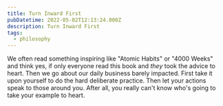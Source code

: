 ```yaml
---
title: Turn Inward First
pubDatetime: 2022-05-02T12:13:24.000Z
description: Turn Inward First
tags:
  - philosophy
---
```


We often read something inspiring like "Atomic Habits" or "4000 Weeks" and think yes, if only
everyone read this book and _they_ took the advice to heart. Then we go about our daily business
barely impacted. First take it upon yourself to do the hard deliberate practice. Then let your
actions speak to those around you. After all, you really can't know who's going to take your example
to heart.
